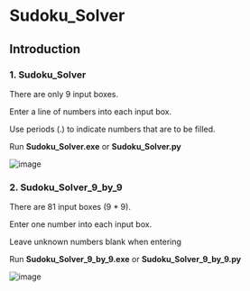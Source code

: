 # Sudoku_Solver

## Introduction

### 1. Sudoku_Solver

There are only 9 input boxes.

Enter a line of numbers into each input box.

Use periods (.) to indicate numbers that are to be filled.

Run **Sudoku_Solver.exe** or **Sudoku_Solver.py**

![image](https://github.com/DoDDNDo/Sudoku_Solver/assets/147770740/8e22de5a-79d2-44a7-a1a2-77225b46b052)



### 2. Sudoku_Solver_9_by_9

There are 81 input boxes (9 * 9).

Enter one number into each input box.

Leave unknown numbers blank when entering

Run **Sudoku_Solver_9_by_9.exe** or **Sudoku_Solver_9_by_9.py**

![image](https://github.com/DoDDNDo/Sudoku_Solver/assets/147770740/0a30aeaa-f944-4cca-8fd1-9ea3be06184d)


